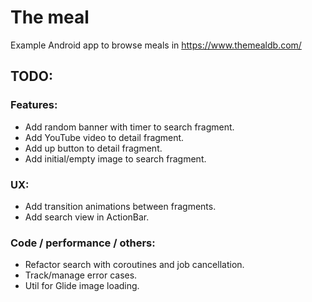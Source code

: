 # The meal
Example Android app to browse meals in https://www.themealdb.com/

## TODO:
### Features:
- Add random banner with timer to search fragment.
- Add YouTube video to detail fragment.
- Add up button to detail fragment.
- Add initial/empty image to search fragment.
### UX:
- Add transition animations between fragments.
- Add search view in ActionBar.
### Code / performance / others:
- Refactor search with coroutines and job cancellation.
- Track/manage error cases.
- Util for Glide image loading.
